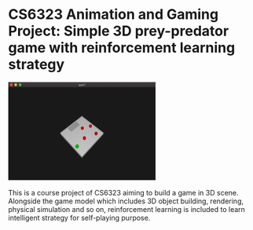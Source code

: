 # CS6323 Animation and Gaming Project: Simple 3D prey-predator game with reinforcement learning strategy

<img src="./media/game.png"  width="300" height="200" />

This is a course project of CS6323 aiming to build a game in 3D scene. Alongside the game model which includes 3D object building, rendering, physical simulation and so on,
reinforcement learning is included to learn intelligent strategy for self-playing purpose.
